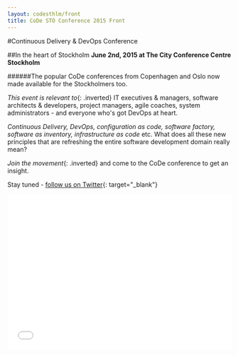 ```yaml
---
layout: codesthlm/front
title: CoDe STO Conference 2015 Front
---
```


#Continuous Delivery & DevOps Conference

##In the heart of Stockholm
__June 2nd, 2015 at The City Conference Centre Stockholm__

######The popular CoDe conferences from Copenhagen and Oslo now made available for the Stockholmers too.

_This event is relevant to_{: .inverted} IT executives & managers, software architects & developers, project managers, agile coaches, system administrators - and everyone who's got DevOps at heart.

_Continuous Delivery, DevOps, configuration as code, software factory, software as inventory, infrastructure as code_ etc.  What does all these new principles that are refreshing the entire software development domain really mean?

_Join the movement_{: .inverted} and come to the CoDe conference to get an insight.

Stay tuned - [follow us on Twitter](http://www.twitter.com/codesthlm/){: target="_blank"}

  <div style="width:100%; text-align:left;" >
    <iframe  src="//eventbrite.com/tickets-external?eid=15596906768&ref=etckt" frameborder="0" height="347" width="100%" vspace="0" hspace="0" marginheight="5" marginwidth="5" scrolling="auto" allowtransparency="true"></iframe>
  </div>
